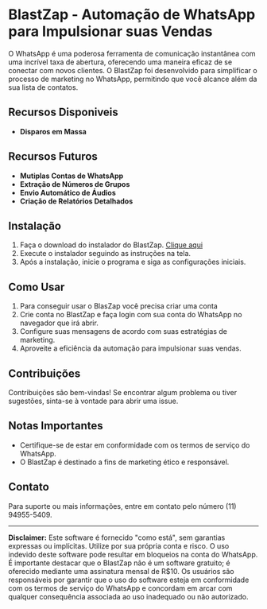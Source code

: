 # BlastZap - Automação de WhatsApp para Impulsionar suas Vendas
O WhatsApp é uma poderosa ferramenta de comunicação instantânea com uma incrível taxa de abertura, oferecendo uma maneira eficaz de se conectar com novos clientes. O BlastZap foi desenvolvido para simplificar o processo de marketing no WhatsApp, permitindo que você alcance além da sua lista de contatos.

## Recursos Disponiveis

- **Disparos em Massa** 

## Recursos Futuros

- **Mutiplas Contas de WhatsApp**
- **Extração de Números de Grupos** 
- **Envio Automático de Áudios**
- **Criação de Relatórios Detalhados**

## Instalação

1. Faça o download do instalador do BlastZap. [Clique aqui](https://github.com/kisscompany/blastzap_installer/releases/download/1.0.3/BlastZap.1.0.0.-.Instalador.exe)
2. Execute o instalador seguindo as instruções na tela.
3. Após a instalação, inicie o programa e siga as configurações iniciais.

## Como Usar

1. Para conseguir usar o BlasZap você precisa criar uma conta
2. Crie conta no BlastZap e faça login com sua conta do WhatsApp no navegador que irá abrir.
3. Configure suas mensagens de acordo com suas estratégias de marketing.
4. Aproveite a eficiência da automação para impulsionar suas vendas.

## Contribuições

Contribuições são bem-vindas! Se encontrar algum problema ou tiver sugestões, sinta-se à vontade para abrir uma issue.

## Notas Importantes

- Certifique-se de estar em conformidade com os termos de serviço do WhatsApp.
- O BlastZap é destinado a fins de marketing ético e responsável.

## Contato

Para suporte ou mais informações, entre em contato pelo número (11) 94955-5409.

---

**Disclaimer:** Este software é fornecido "como está", sem garantias expressas ou implícitas. Utilize por sua própria conta e risco. O uso indevido deste software pode resultar em bloqueios na conta do WhatsApp. É importante destacar que o BlastZap não é um software gratuito; é oferecido mediante uma assinatura mensal de R$10. Os usuários são responsáveis por garantir que o uso do software esteja em conformidade com os termos de serviço do WhatsApp e concordam em arcar com qualquer consequência associada ao uso inadequado ou não autorizado.
